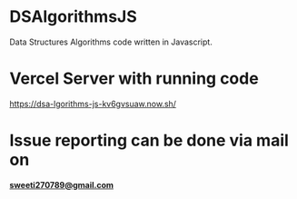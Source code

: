 # DSAlgorithmsJS

Data Structures Algorithms code written in Javascript.

# Vercel Server with running code

https://dsa-lgorithms-js-kv6gvsuaw.now.sh/

# Issue reporting can be done via mail on

<b>sweeti270789@gmail.com</b>
